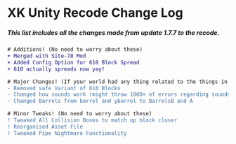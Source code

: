 # XK Unity Recode Change Log
##### This list includes all the changes made from update 1.7.7 to the recode.
```diff
# Additions! (No need to worry about these)
+ Merged with Site-78 Mod
+ Added Config Option for 610 Block Spread
+ 610 actually spreads now yay!

# Major Changes! (If your world had any thing related to the things in red, you might want to check it out)
- Removed safe Variant of 610 Blocks
- Changed how sounds work (might throw 1000+ of errors regarding sounds, however this will be a one time thing)
- Changed Barrels from barrel and ybarrel to BarrelsB and A

# Minor Tweaks! (No need to worry about these)
! Tweaked All Collision Boxes to match up block closer
! Reorganised Asset File
! Tweaked Pipe Nightmare Functionality
```